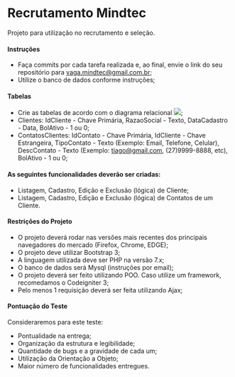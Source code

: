 # Recrutamento Mindtec
Projeto para utilização no recrutamento e seleção.

#### Instruções

* Faça commits por cada tarefa realizada e, ao final, envie o link do seu repositório para vaga.mindtec@gmail.com.br;
* Utilize o banco de dados conforme instruções;

#### Tabelas

* Crie as tabelas de acordo com o diagrama relacional ![ ](https://github.com/mindtec2014/RecrutamentoMindtec/blob/master/instrucoes/banco-de-dados.png);
* Clientes: IdCliente - Chave Primária, RazaoSocial - Texto, DataCadastro - Data, BolAtivo - 1 ou 0;
* ContatosClientes: IdContato - Chave Primária, IdCliente - Chave Estrangeira, TipoContato - Texto (Exemplo: Email, Telefone, Celular), DescContato - Texto (Exemplo: tiago@gmail.com, (27)9999-8888, etc), BolAtivo - 1 ou 0;


#### As seguintes funcionalidades deverão ser criadas:

* Listagem, Cadastro, Edição e Exclusão (lógica) de Cliente;
* Listagem, Cadastro, Edição e Exclusão (lógica) de Contatos de um Cliente.

#### Restrições do Projeto

* O projeto deverá rodar nas versões mais recentes dos principais navegadores do mercado (Firefox, Chrome, EDGE);
* O projeto deve utilizar Bootstrap 3;
* A linguagem utilizada deve ser PHP na versão 7.x;
* O banco de dados será Mysql (instruções por email);
* O projeto deverá ser feito utilizando POO. Caso utilize um framework, recomedamos o Codeigniter 3;
* Pelo menos 1 requisição deverá ser feita utilizando Ajax;

#### Pontuação do Teste
Consideraremos para este teste:

* Pontualidade na entrega;
* Organização da estrutura e legibilidade;
* Quantidade de bugs e a gravidade de cada um;
* Utilização da Orientação a Objeto;
* Maior número de funcionalidades entregues.
